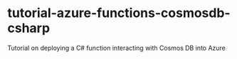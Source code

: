 # tutorial-azure-functions-cosmosdb-csharp
Tutorial on deploying a C# function interacting with Cosmos DB into Azure
